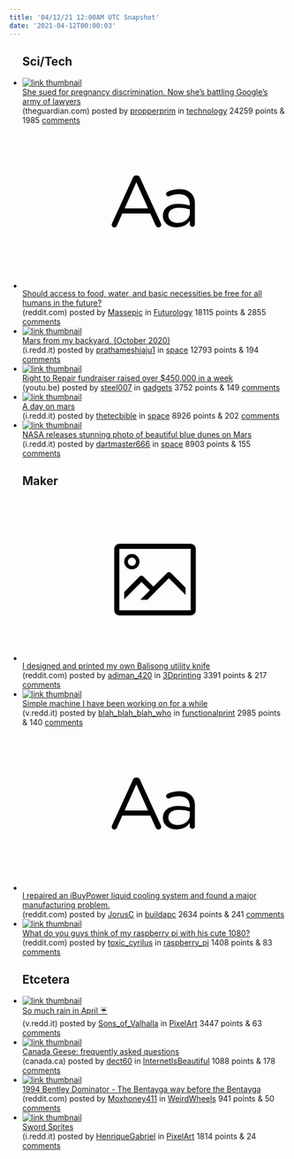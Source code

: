 ```yaml
---
title: '04/12/21 12:00AM UTC Snapshot'
date: '2021-04-12T00:00:03'
---
```

<ul>
<h2>Sci/Tech</h2>

<li><a href='https://www.theguardian.com/technology/2021/apr/09/she-sued-for-pregnancy-discrimination-now-shes-battling-googles-army-of-lawyers'><img src='https://a.thumbs.redditmedia.com/SAi8IpedzJMmXTfQs0UZv4triww5EuQvmp8HLJM1c58.jpg' alt='link thumbnail'></a><div><div class='linkTitle'><a href='https://www.theguardian.com/technology/2021/apr/09/she-sued-for-pregnancy-discrimination-now-shes-battling-googles-army-of-lawyers'>She sued for pregnancy discrimination. Now she’s battling Google’s army of lawyers</a></div>(theguardian.com) posted by <a href='https://www.reddit.com/user/propperprim'>propperprim</a> in <a href='https://www.reddit.com/r/technology'>technology</a> 24259 points & 1985 <a href='https://www.reddit.com/r/technology/comments/moliff/she_sued_for_pregnancy_discrimination_now_shes/'>comments</a></div></li>

<li><a href='https://www.reddit.com/r/Futurology/comments/momvb6/should_access_to_food_water_and_basic_necessities/'><svg version='1.1' viewBox='-34 -12 104 64' preserveAspectRatio='xMidYMid slice' xmlns='http://www.w3.org/2000/svg' xmlns:xlink='http://www.w3.org/1999/xlink'>
    <title>text link thumbnail</title>
    <path d='M12.19,8.84a1.45,1.45,0,0,0-1.4-1h-.12a1.46,1.46,0,0,0-1.42,1L1.14,26.56a1.29,1.29,0,0,0-.14.59,1,1,0,0,0,1,1,1.12,1.12,0,0,0,1.08-.77l2.08-4.65h11l2.08,4.59a1.24,1.24,0,0,0,1.12.83,1.08,1.08,0,0,0,1.08-1.08,1.64,1.64,0,0,0-.14-.57ZM6.08,20.71l4.59-10.22,4.6,10.22Z'>
    </path>
    <path d='M32.24,14.78A6.35,6.35,0,0,0,27.6,13.2a11.36,11.36,0,0,0-4.7,1,1,1,0,0,0-.58.89,1,1,0,0,0,.94.92,1.23,1.23,0,0,0,.39-.08,8.87,8.87,0,0,1,3.72-.81c2.7,0,4.28,1.33,4.28,3.92v.5a15.29,15.29,0,0,0-4.42-.61c-3.64,0-6.14,1.61-6.14,4.64v.05c0,2.95,2.7,4.48,5.37,4.48a6.29,6.29,0,0,0,5.19-2.48V26.9a1,1,0,0,0,1,1,1,1,0,0,0,1-1.06V19A5.71,5.71,0,0,0,32.24,14.78Zm-.56,7.7c0,2.28-2.17,3.89-4.81,3.89-1.94,0-3.61-1.06-3.61-2.86v-.06c0-1.8,1.5-3,4.2-3a15.2,15.2,0,0,1,4.22.61Z'>
    </path>
    </svg></a><div><div class='linkTitle'><a href='https://www.reddit.com/r/Futurology/comments/momvb6/should_access_to_food_water_and_basic_necessities/'>Should access to food, water, and basic necessities be free for all humans in the future?</a></div>(reddit.com) posted by <a href='https://www.reddit.com/user/Massepic'>Massepic</a> in <a href='https://www.reddit.com/r/Futurology'>Futurology</a> 18115 points & 2855 <a href='https://www.reddit.com/r/Futurology/comments/momvb6/should_access_to_food_water_and_basic_necessities/'>comments</a></div></li>

<li><a href='https://i.redd.it/7rpvgdskxjs61.jpg'><img src='https://a.thumbs.redditmedia.com/WOxE2NBThZQU3Hvv9c_bO48N_OaMdNXIzpuVcGqXQZ4.jpg' alt='link thumbnail'></a><div><div class='linkTitle'><a href='https://i.redd.it/7rpvgdskxjs61.jpg'>Mars from my backyard. (October 2020)</a></div>(i.redd.it) posted by <a href='https://www.reddit.com/user/prathameshjaju1'>prathameshjaju1</a> in <a href='https://www.reddit.com/r/space'>space</a> 12793 points & 194 <a href='https://www.reddit.com/r/space/comments/mor98h/mars_from_my_backyard_october_2020/'>comments</a></div></li>

<li><a href='https://youtu.be/fz_GgFR1jYM'><img src='https://b.thumbs.redditmedia.com/gJy3cXnUHMJ-oHPG4QxD3T3wSaM3_PLneVyOVLjwn_s.jpg' alt='link thumbnail'></a><div><div class='linkTitle'><a href='https://youtu.be/fz_GgFR1jYM'>Right to Repair fundraiser raised over $450,000 in a week</a></div>(youtu.be) posted by <a href='https://www.reddit.com/user/steel007'>steel007</a> in <a href='https://www.reddit.com/r/gadgets'>gadgets</a> 3752 points & 149 <a href='https://www.reddit.com/r/gadgets/comments/mop079/right_to_repair_fundraiser_raised_over_450000_in/'>comments</a></div></li>

<li><a href='https://i.redd.it/wzettudzlis61.jpg'><img src='https://b.thumbs.redditmedia.com/Xn899ELCEnNUMsloPprnUvobc4NWT-Rrqnz6QimkPHw.jpg' alt='link thumbnail'></a><div><div class='linkTitle'><a href='https://i.redd.it/wzettudzlis61.jpg'>A day on mars</a></div>(i.redd.it) posted by <a href='https://www.reddit.com/user/thetecbible'>thetecbible</a> in <a href='https://www.reddit.com/r/space'>space</a> 8926 points & 202 <a href='https://www.reddit.com/r/space/comments/moo3fh/a_day_on_mars/'>comments</a></div></li>

<li><a href='https://i.redd.it/dx8vpg0y7gs61.jpg'><img src='https://a.thumbs.redditmedia.com/yNN-FGqSGYG9kjiz-dQTkvvE9UoIwatMJQFh0xRZFs8.jpg' alt='link thumbnail'></a><div><div class='linkTitle'><a href='https://i.redd.it/dx8vpg0y7gs61.jpg'>NASA releases stunning photo of beautiful blue dunes on Mars</a></div>(i.redd.it) posted by <a href='https://www.reddit.com/user/dartmaster666'>dartmaster666</a> in <a href='https://www.reddit.com/r/space'>space</a> 8903 points & 155 <a href='https://www.reddit.com/r/space/comments/moho82/nasa_releases_stunning_photo_of_beautiful_blue/'>comments</a></div></li>

<h2>Maker</h2>

<li><a href='https://www.reddit.com/gallery/mopt5n'><svg version='1.1' viewBox='-34 -14 104 64' preserveAspectRatio='xMidYMid meet' xmlns='http://www.w3.org/2000/svg' xmlns:xlink='http://www.w3.org/1999/xlink'>
    <title>link thumbnail</title>
    <path d='M32,4H4A2,2,0,0,0,2,6V30a2,2,0,0,0,2,2H32a2,2,0,0,0,2-2V6A2,2,0,0,0,32,4ZM4,30V6H32V30Z'></path>
    <path d='M8.92,14a3,3,0,1,0-3-3A3,3,0,0,0,8.92,14Zm0-4.6A1.6,1.6,0,1,1,7.33,11,1.6,1.6,0,0,1,8.92,9.41Z'></path>
    <path d='M22.78,15.37l-5.4,5.4-4-4a1,1,0,0,0-1.41,0L5.92,22.9v2.83l6.79-6.79L16,22.18l-3.75,3.75H15l8.45-8.45L30,24V21.18l-5.81-5.81A1,1,0,0,0,22.78,15.37Z'></path>
    </svg></a><div><div class='linkTitle'><a href='https://www.reddit.com/gallery/mopt5n'>I designed and printed my own Balisong utility knife</a></div>(reddit.com) posted by <a href='https://www.reddit.com/user/adiman_420'>adiman_420</a> in <a href='https://www.reddit.com/r/3Dprinting'>3Dprinting</a> 3391 points & 217 <a href='https://www.reddit.com/r/3Dprinting/comments/mopt5n/i_designed_and_printed_my_own_balisong_utility/'>comments</a></div></li>

<li><a href='https://v.redd.it/2nfglg2qgks61'><img src='https://a.thumbs.redditmedia.com/0EGI0J9MxHue8-4Yw8lQnipIPew6wTMnU8SNIM8pPX8.jpg' alt='link thumbnail'></a><div><div class='linkTitle'><a href='https://v.redd.it/2nfglg2qgks61'>Simple machine I have been working on for a while</a></div>(v.redd.it) posted by <a href='https://www.reddit.com/user/blah_blah_blah_who'>blah_blah_blah_who</a> in <a href='https://www.reddit.com/r/functionalprint'>functionalprint</a> 2985 points & 140 <a href='https://www.reddit.com/r/functionalprint/comments/motaol/simple_machine_i_have_been_working_on_for_a_while/'>comments</a></div></li>

<li><a href='https://www.reddit.com/r/buildapc/comments/motbyf/i_repaired_an_ibuypower_liquid_cooling_system_and/'><svg version='1.1' viewBox='-34 -12 104 64' preserveAspectRatio='xMidYMid slice' xmlns='http://www.w3.org/2000/svg' xmlns:xlink='http://www.w3.org/1999/xlink'>
    <title>text link thumbnail</title>
    <path d='M12.19,8.84a1.45,1.45,0,0,0-1.4-1h-.12a1.46,1.46,0,0,0-1.42,1L1.14,26.56a1.29,1.29,0,0,0-.14.59,1,1,0,0,0,1,1,1.12,1.12,0,0,0,1.08-.77l2.08-4.65h11l2.08,4.59a1.24,1.24,0,0,0,1.12.83,1.08,1.08,0,0,0,1.08-1.08,1.64,1.64,0,0,0-.14-.57ZM6.08,20.71l4.59-10.22,4.6,10.22Z'>
    </path>
    <path d='M32.24,14.78A6.35,6.35,0,0,0,27.6,13.2a11.36,11.36,0,0,0-4.7,1,1,1,0,0,0-.58.89,1,1,0,0,0,.94.92,1.23,1.23,0,0,0,.39-.08,8.87,8.87,0,0,1,3.72-.81c2.7,0,4.28,1.33,4.28,3.92v.5a15.29,15.29,0,0,0-4.42-.61c-3.64,0-6.14,1.61-6.14,4.64v.05c0,2.95,2.7,4.48,5.37,4.48a6.29,6.29,0,0,0,5.19-2.48V26.9a1,1,0,0,0,1,1,1,1,0,0,0,1-1.06V19A5.71,5.71,0,0,0,32.24,14.78Zm-.56,7.7c0,2.28-2.17,3.89-4.81,3.89-1.94,0-3.61-1.06-3.61-2.86v-.06c0-1.8,1.5-3,4.2-3a15.2,15.2,0,0,1,4.22.61Z'>
    </path>
    </svg></a><div><div class='linkTitle'><a href='https://www.reddit.com/r/buildapc/comments/motbyf/i_repaired_an_ibuypower_liquid_cooling_system_and/'>I repaired an iBuyPower liquid cooling system and found a major manufacturing problem.</a></div>(reddit.com) posted by <a href='https://www.reddit.com/user/JorusC'>JorusC</a> in <a href='https://www.reddit.com/r/buildapc'>buildapc</a> 2634 points & 241 <a href='https://www.reddit.com/r/buildapc/comments/motbyf/i_repaired_an_ibuypower_liquid_cooling_system_and/'>comments</a></div></li>

<li><a href='https://www.reddit.com/gallery/moqykw'><img src='https://b.thumbs.redditmedia.com/agd8Totm42ATgv0bX0TExSIB-gqI-f2JI10Ps9V6eSg.jpg' alt='link thumbnail'></a><div><div class='linkTitle'><a href='https://www.reddit.com/gallery/moqykw'>What do you guys think of my raspberry pi with his cute 1080?</a></div>(reddit.com) posted by <a href='https://www.reddit.com/user/toxic_cyrilus'>toxic_cyrilus</a> in <a href='https://www.reddit.com/r/raspberry_pi'>raspberry_pi</a> 1408 points & 83 <a href='https://www.reddit.com/r/raspberry_pi/comments/moqykw/what_do_you_guys_think_of_my_raspberry_pi_with/'>comments</a></div></li>

<h2>Etcetera</h2>

<li><a href='https://v.redd.it/1fp7f2g2bjs61'><img src='https://b.thumbs.redditmedia.com/peeS-glEB7VK22zF7nxfWCVf4DTBzAr0VxY-fBVVJyw.jpg' alt='link thumbnail'></a><div><div class='linkTitle'><a href='https://v.redd.it/1fp7f2g2bjs61'>So much rain in April ☔</a></div>(v.redd.it) posted by <a href='https://www.reddit.com/user/Sons_of_Valhalla'>Sons_of_Valhalla</a> in <a href='https://www.reddit.com/r/PixelArt'>PixelArt</a> 3447 points & 63 <a href='https://www.reddit.com/r/PixelArt/comments/mopzw7/so_much_rain_in_april/'>comments</a></div></li>

<li><a href='https://www.canada.ca/en/environment-climate-change/services/migratory-bird-conservation/managing-conflicts/frequently-asked-questions.html'><img src='https://b.thumbs.redditmedia.com/Zl1YcogdjD9D8PHCCPbqS3Scq6WrfouRfvZEZaogK5k.jpg' alt='link thumbnail'></a><div><div class='linkTitle'><a href='https://www.canada.ca/en/environment-climate-change/services/migratory-bird-conservation/managing-conflicts/frequently-asked-questions.html'>Canada Geese: frequently asked questions</a></div>(canada.ca) posted by <a href='https://www.reddit.com/user/dect60'>dect60</a> in <a href='https://www.reddit.com/r/InternetIsBeautiful'>InternetIsBeautiful</a> 1088 points & 178 <a href='https://www.reddit.com/r/InternetIsBeautiful/comments/mosetg/canada_geese_frequently_asked_questions/'>comments</a></div></li>

<li><a href='https://www.reddit.com/gallery/mokiu7'><img src='https://a.thumbs.redditmedia.com/CIkKOMlPzNAbWyJXWSIa6qWHE2U7onDHlDTIDZQNBi4.jpg' alt='link thumbnail'></a><div><div class='linkTitle'><a href='https://www.reddit.com/gallery/mokiu7'>1994 Bentley Dominator - The Bentayga way before the Bentayga</a></div>(reddit.com) posted by <a href='https://www.reddit.com/user/Moxhoney411'>Moxhoney411</a> in <a href='https://www.reddit.com/r/WeirdWheels'>WeirdWheels</a> 941 points & 50 <a href='https://www.reddit.com/r/WeirdWheels/comments/mokiu7/1994_bentley_dominator_the_bentayga_way_before/'>comments</a></div></li>

<li><a href='https://i.redd.it/capp6egcdgs61.png'><img src='https://a.thumbs.redditmedia.com/HDLQeyvV-e5wEgoQqCM4RPw2DRpJHfb2fqF8g6HyK30.jpg' alt='link thumbnail'></a><div><div class='linkTitle'><a href='https://i.redd.it/capp6egcdgs61.png'>Sword Sprites</a></div>(i.redd.it) posted by <a href='https://www.reddit.com/user/HenriqueGabriel'>HenriqueGabriel</a> in <a href='https://www.reddit.com/r/PixelArt'>PixelArt</a> 1814 points & 24 <a href='https://www.reddit.com/r/PixelArt/comments/moi67a/sword_sprites/'>comments</a></div></li>

</ul>
